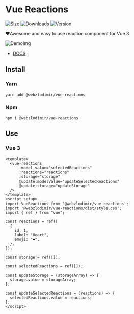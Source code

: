 # Vue Reactions
![Size](https://img.shields.io/bundlephobia/minzip/@webzlodimir/vvue-reactions)
![Downloads](https://img.shields.io/npm/dt/@webzlodimir/vue-reactions)
![Version](https://img.shields.io/npm/v/@webzlodimir/vue-reactions)

❤️Awesome and easy to use reaction component for Vue 3

![DemoImg](https://vaban.ru/reactions.png?v=1)

- [DOCS](https://vaban-ru.github.io/vue-reactions/)

## Install

### Yarn

```
yarn add @webzlodimir/vue-reactions
```

### Npm

```
npm i @webzlodimir/vue-reactions
```

## Use

### Vue 3

```vue
<template>
  <vue-reactions
      :model-value="selectedReactions"
      :reactions="reactions"
      :storage="storage"
      @update:modelValue="updateSelectedReactions"
      @update:storage="updateStorage"
  />
</template>
<script setup>
import VueReactions from '@webzlodimir/vue-reactions';
import '@webzlodimir/vue-reactions/dist/style.css';
import { ref } from "vue";

const reactions = ref([
  {
    id: 1,
    label: "Heart",
    emoji: "❤️",
  },
]);

const storage = ref([]);

const selectedReactions = ref([]);

const updateStorage = (storageArray) => {
  storage.value = storageArray;
};

const updateSelectedReactions = (reactions) => {
  selectedReactions.value = reactions;
};
</script>
```

